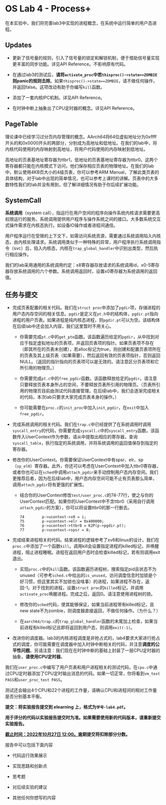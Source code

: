 # OS Lab 4  - Process+

在本实验中，我们将完善lab3中实现的进程概念，在系统中运行简单的用户态进程。

## Updates

* 更新了信号量的规则，引入了信号量的锁定和解锁机制，便于借助信号量实现更丰富的同步功能。详见API Reference。不影响原有代码。

* 在通过lab3的测试后，**请将`activate_proc`中若`thisproc()->state==ZOMBIE`则panic的规则去除**。如果`thisproc()->state==ZOMBIE`，请不做任何操作，并返回false。这项改动有助于你编写`kill`函数。

* 添加了一套内核IPC机制。详见API Reference。

* 在时钟中断上抽象出了CPU定时器的概念。详见API Reference。

## PageTable

理论课中已经学习过分页内存管理的概念。AArch64将64位虚拟地址分为0xffff开头的和0x0000开头的两部分，分别成为高地址和低地址。在我们的lab中，将内核代码使用的内存映射到高地址，将用户代码使用的内存映射到低地址。

高地址的页表基地址寄存器为ttbr1，低地址的页表基地址寄存器为ttbr0。这两个寄存器都只能在内核模式下访问，他们保存相应页表的物理地址。在我们的lab中，默认使用4KB页大小的4级页表，你可以参考ARM Manual，了解此类页表的具体结构，对于lab中出现的简单情况，也可以参考上课时的讲解。页表中的大多数特性我们的lab并没有用到，但了解详细情况有助于你后续扩展功能。

## SystemCall

**系统调用**（system call），指运行在用户空间的程序向操作系统内核请求需要更高权限运行的服务。系统调用提供用户程序与操作系统之间的接口。大多数系统交互式操作需求在内核态执行。如设备IO操作或者进程间通信。

用户程序运行在受限的上下文下，如需访问系统资源，需要通过系统调用陷入内核态，由内核处理请求。系统调用类似于一种特殊的异常，用户程序执行系统调用指令（svc）后，陷入内核态，内核在`trap_global_handler`中识别出类型，然后执行相应操作。

我们的lab采用通用的系统调用约定：x8寄存器存放请求的系统调用id，x0-5寄存器存放系统调用的六个参数。系统调用返回时，设置x0寄存器为系统调用的返回值。

## 任务与提交

* 完成页表配置的相关代码。我们在`struct proc`中添加了`pgdir`项，存储进程的用户态内存空间的相关信息。`pgdir`是定义在`pt.h`中的结构体，`pgdir.pt`指向进程的用户页表。如果进程是纯内核态进程，则`pgdir.pt`可以为空。该结构体在后续lab中还会加入内容，我们这里暂时不用关心。

    * 你需要完成`pt.c`中的`get_pte`函数。该函数遍历给定的`pgdir`，从中找到对应于指定虚拟地址的页表项，并返回页表项的指针。如果页表项不存在（即其所在的页表未创建），若alloc标记为true，则创建和配置页表项所在的页表及其上级页表（如果需要），然后返回有效的页表项指针，否则返回NULL。（返回的指针指向的页表项可以是无效的。请注意区分页表项和它所引用的物理页。）

    * 你需要完成`pt.c`中的`free_pgdir`函数。该函数释放给定的`pgdir`。请注意只要释放页表本身所占的空间，不要释放页表所引用的物理页。（页表所引用的物理页目前由测试代码直接管理。在后续lab中，我们会逐渐完成相关的代码，本次lab只要求大家完成页表本身的操作。）

    * 你可能需要在`proc.c`的`init_proc`中加入`init_pgdir`，在`exit`中加入`free_pgdir`。

* 完成系统调用的相关代码。我们在`trap.c`中已经提供了在系统调用时调用`syscall_entry`的代码，你需要完成`syscall.c`中的`syscall_entry`函数。该函数传入UserContext作为参数，请从中提取出相应的寄存器，查询`syscall_table`，执行指定的系统调用，并将系统调用的返回值保存到指定的寄存器。

* 修改你的UserContext。你需要保证UserContext中有spsr、elr、sp（`sp_el0`）寄存器。此外，你还可以考虑在UserContext中加入ttbr0寄存器，或者你也可以在`sched`中调用`attach_pgdir`来手动控制用户态内存空间。我们更推荐后者，因为在后续lab中，用户态内存空间可能不止有页表那么简单，调用`attach_pgdir`将有更强的扩展性。

    * 结合你的UserContext修改`test/user_proc.c`的74-77行，使之与你的UserContext匹配。如果你的UserContext中不含ttbr0（采用自行调用`attach_pgdir`的方案），你可以将设置ttbr0的那一行删去。

        ```
        74        p->ucontext->x0 = i;
        75        p->ucontext->elr = 0x400000;
        76        p->ucontext->ttbr0 = K2P(p->pgdir.pt);
        77        p->ucontext->spsr = 0;
        ```

* 完成结束进程相关的代码。结束进程的逻辑参考了xv6和linux的设计。我们在`proc.c`中添加了一个函数`kill`。调用kill会设置指定进程的killed标记，并唤醒进程，阻止进程睡眠。进程在返回用户态时会检查killed标记，若有则调用exit退出。

    * 实现`proc.c`中的`kill`函数。该函数遍历进程树，搜索指定pid且状态不为unused（可参考`sched.c`中给出的`is_unused`，访问调度信息时加锁是个好习惯，但这里其实不加锁也没啥事）的进程，如果进程不存在，返回-1。对于找到的进程，设置`struct proc`的`killed`标记，并调用`activate_proc`唤醒进程。完成之后，返回0。请注意使用进程树的锁。

    * 修改你的`sched`代码，使其能够保证，如果当前进程带有killed标记，且new state不为zombie，则调度器直接返回，不做任何操作。（为什么？）

    * 在`aarch64/trap.c`的`trap_global_handler`函数的末尾加上检查，如果当前进程有killed标记且即将返回到用户态，则调用`exit(-1)`。

* 改进你的调度器。lab3的内核进程调度是非抢占式的，lab4要求大家进行抢占式的调度，你可能需要在调度器中加入时钟中断相关的代码，并注意**调度的公平性问题**。另请注意：我们现在在时钟中断的基础上封装了一层CPU定时器的抽象，**请使用CPU定时器**。

我们在`user_proc.c`中编写了用户页表和用户进程相关的测试代码，在`cpu.c`中通过CPU定时器添加了CPU定时输出消息的代码。如果一切正常，你将看到`vm_test PASS`和`user_proc_test PASS`。

测试还会输出4个CPU和22个进程的工作量，请确认CPU和进程间的相对工作量是否分别基本平衡。

**提交：将实验报告提交到 elearning 上，格式为`学号-lab4.pdf`。**

**用于评分的代码以实验报告提交时为准。如果需要使用新的代码版本，请重新提交实验报告。**

**<u>截止时间：2022年10月27日 12:00。</u>逾期提交将扣除部分分数。**

报告中可以包括下面内容

- 代码运行效果展示

- 实现思路和创新点

- 思考题

- 对后续实验的建议

- 其他任何你想写的内容